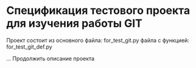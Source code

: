 # Спецификация тестового проекта для изучения работы GIT 

Проект состоит из основного файла:  for_test_git.py
                файла с функцией:   for_test_git_def.py

... Продолжить описание проекта
                
